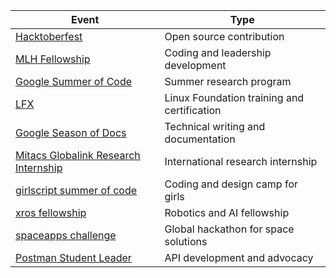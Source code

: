 | Event | Type |
|---|---|
| [Hacktoberfest](https://hacktoberfest.com) | Open source contribution |
| [MLH Fellowship](https://fellowship.mlh.io/) | Coding and leadership development |
| [Google Summer of Code](https://summerofcode.withgoogle.com/) | Summer research program |
| [LFX](https://lfx.linuxfoundation.org/) | Linux Foundation training and certification |
| [Google Season of Docs](https://developers.google.com/season-of-docs) | Technical writing and documentation |
| [Mitacs Globalink Research Internship](https://www.mitacs.ca/en/programs/globalink/globalink-research-internship) | International research internship |
| [girlscript summer of code](https://gssoc.girlscript.tech/) | Coding and design camp for girls |
| [xros fellowship](https://xrosfellowship.ficci.in/) | Robotics and AI fellowship |
| [spaceapps challenge](https://www.spaceappschallenge.org/) | Global hackathon for space solutions |
| [Postman Student Leader](https://www.postman.com/student-program/student-leader/) | API development and advocacy |
